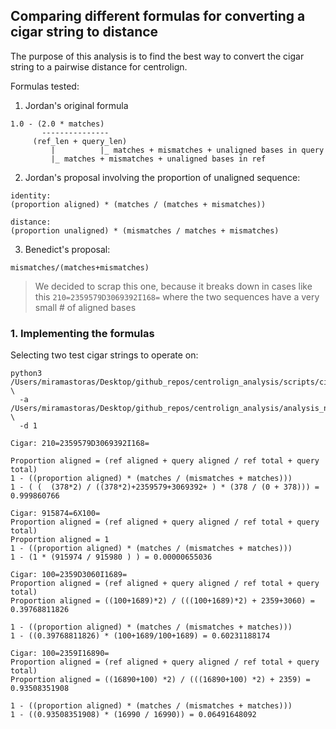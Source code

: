 ## Comparing different formulas for converting a cigar string to distance

The purpose of this analysis is to find the best way to convert the cigar string to a pairwise distance for centrolign.

Formulas tested:

1. Jordan's original formula

```
1.0 - (2.0 * matches)
       ---------------
     (ref_len + query_len)
         |          |_ matches + mismatches + unaligned bases in query
         |_ matches + mismatches + unaligned bases in ref
```
2. Jordan's proposal involving the proportion of unaligned sequence:
```
identity:
(proportion aligned) * (matches / (matches + mismatches))

distance:
(proportion unaligned) * (mismatches / matches + mismatches)
```
3. Benedict's proposal:
```
mismatches/(matches+mismatches)
```
> We decided to scrap this one, because it breaks down in cases like this `210=2359579D3069392I168=` where the two sequences have a very small # of aligned bases

### 1. Implementing the formulas

Selecting two test cigar strings to operate on:

```
python3 /Users/miramastoras/Desktop/github_repos/centrolign_analysis/scripts/cigar_to_distance.py \
  -a /Users/miramastoras/Desktop/github_repos/centrolign_analysis/analysis_notes/cigar_to_dist/pairwise_cigar1/ \
  -d 1
```

```
Cigar: 210=2359579D3069392I168=

Proportion aligned = (ref aligned + query aligned / ref total + query total)
1 - ((proportion aligned) * (matches / (mismatches + matches)))
1 - ( (  (378*2) / ((378*2)+2359579+3069392+ ) * (378 / (0 + 378))) = 0.999860766

Cigar: 915874=6X100=
Proportion aligned = (ref aligned + query aligned / ref total + query total)
Proportion aligned = 1
1 - ((proportion aligned) * (matches / (mismatches + matches)))
1 - (1 * (915974 / 915980 ) ) = 0.00000655036

Cigar: 100=2359D3060I1689=
Proportion aligned = (ref aligned + query aligned / ref total + query total)
Proportion aligned = ((100+1689)*2) / (((100+1689)*2) + 2359+3060) = 0.39768811826

1 - ((proportion aligned) * (matches / (mismatches + matches)))
1 - ((0.39768811826) * (100+1689/100+1689) = 0.60231188174

Cigar: 100=2359I16890=
Proportion aligned = (ref aligned + query aligned / ref total + query total)
Proportion aligned = ((16890+100) *2) / (((16890+100) *2) + 2359) = 0.93508351908

1 - ((proportion aligned) * (matches / (mismatches + matches)))
1 - ((0.93508351908) * (16990 / 16990)) = 0.06491648092
```
